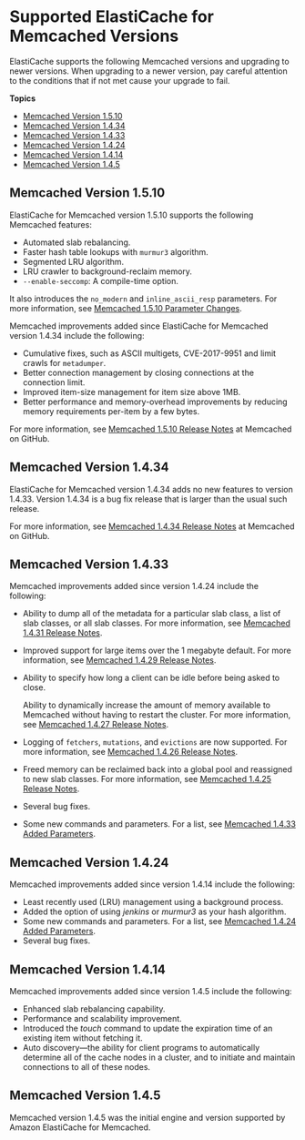 # Supported ElastiCache for Memcached Versions<a name="supported-engine-versions"></a>

ElastiCache supports the following Memcached versions and upgrading to newer versions\. When upgrading to a newer version, pay careful attention to the conditions that if not met cause your upgrade to fail\.

**Topics**
+ [Memcached Version 1\.5\.10](#memcached-version-1-5-10)
+ [Memcached Version 1\.4\.34](#memcached-version-1-4-34)
+ [Memcached Version 1\.4\.33](#memcached-version-1-4-33)
+ [Memcached Version 1\.4\.24](#memcached-version-1-4-24)
+ [Memcached Version 1\.4\.14](#memcached-version-1-4-14)
+ [Memcached Version 1\.4\.5](#memcached-version-1-4-5)

## Memcached Version 1\.5\.10<a name="memcached-version-1-5-10"></a>

ElastiCache for Memcached version 1\.5\.10 supports the following Memcached features:
+ Automated slab rebalancing\.
+ Faster hash table lookups with `murmur3` algorithm\.
+ Segmented LRU algorithm\.
+ LRU crawler to background\-reclaim memory\.
+ `--enable-seccomp`: A compile\-time option\.

It also introduces the `no_modern` and `inline_ascii_resp` parameters\. For more information, see [Memcached 1\.5\.10 Parameter Changes](ParameterGroups.Memcached.md#ParameterGroups.Memcached.1-5-10)\.

Memcached improvements added since ElastiCache for Memcached version 1\.4\.34 include the following: 
+ Cumulative fixes, such as ASCII multigets, CVE\-2017\-9951 and limit crawls for `metadumper`\. 
+ Better connection management by closing connections at the connection limit\. 
+ Improved item\-size management for item size above 1MB\. 
+ Better performance and memory\-overhead improvements by reducing memory requirements per\-item by a few bytes\.

For more information, see [Memcached 1\.5\.10 Release Notes](https://github.com/memcached/memcached/wiki/ReleaseNotes1510) at Memcached on GitHub\.

## Memcached Version 1\.4\.34<a name="memcached-version-1-4-34"></a>

ElastiCache for Memcached version 1\.4\.34 adds no new features to version 1\.4\.33\. Version 1\.4\.34 is a bug fix release that is larger than the usual such release\.

For more information, see [Memcached 1\.4\.34 Release Notes](https://github.com/memcached/memcached/wiki/ReleaseNotes1434) at Memcached on GitHub\.

## Memcached Version 1\.4\.33<a name="memcached-version-1-4-33"></a>

Memcached improvements added since version 1\.4\.24 include the following:
+ Ability to dump all of the metadata for a particular slab class, a list of slab classes, or all slab classes\. For more information, see [Memcached 1\.4\.31 Release Notes](https://github.com/memcached/memcached/wiki/ReleaseNotes1431)\.
+ Improved support for large items over the 1 megabyte default\. For more information, see [Memcached 1\.4\.29 Release Notes](https://github.com/memcached/memcached/wiki/ReleaseNotes1429)\.
+ Ability to specify how long a client can be idle before being asked to close\.

  Ability to dynamically increase the amount of memory available to Memcached without having to restart the cluster\. For more information, see [Memcached 1\.4\.27 Release Notes](https://github.com/memcached/memcached/wiki/ReleaseNotes1427)\.
+ Logging of `fetchers`, `mutations`, and `evictions` are now supported\. For more information, see [Memcached 1\.4\.26 Release Notes](https://github.com/memcached/memcached/wiki/ReleaseNotes1426)\.
+ Freed memory can be reclaimed back into a global pool and reassigned to new slab classes\. For more information, see [Memcached 1\.4\.25 Release Notes](https://github.com/memcached/memcached/wiki/ReleaseNotes1425)\.
+ Several bug fixes\.
+ Some new commands and parameters\. For a list, see [Memcached 1\.4\.33 Added Parameters](ParameterGroups.Memcached.md#ParameterGroups.Memcached.1-4-33)\.

## Memcached Version 1\.4\.24<a name="memcached-version-1-4-24"></a>

Memcached improvements added since version 1\.4\.14 include the following:
+ Least recently used \(LRU\) management using a background process\.
+ Added the option of using *jenkins* or *murmur3* as your hash algorithm\.
+ Some new commands and parameters\. For a list, see [Memcached 1\.4\.24 Added Parameters](ParameterGroups.Memcached.md#ParameterGroups.Memcached.1-4-24)\.
+ Several bug fixes\.

## Memcached Version 1\.4\.14<a name="memcached-version-1-4-14"></a>

Memcached improvements added since version 1\.4\.5 include the following:
+ Enhanced slab rebalancing capability\.
+ Performance and scalability improvement\.
+ Introduced the *touch* command to update the expiration time of an existing item without fetching it\.
+ Auto discovery—the ability for client programs to automatically determine all of the cache nodes in a cluster, and to initiate and maintain connections to all of these nodes\.

## Memcached Version 1\.4\.5<a name="memcached-version-1-4-5"></a>

Memcached version 1\.4\.5 was the initial engine and version supported by Amazon ElastiCache for Memcached\.